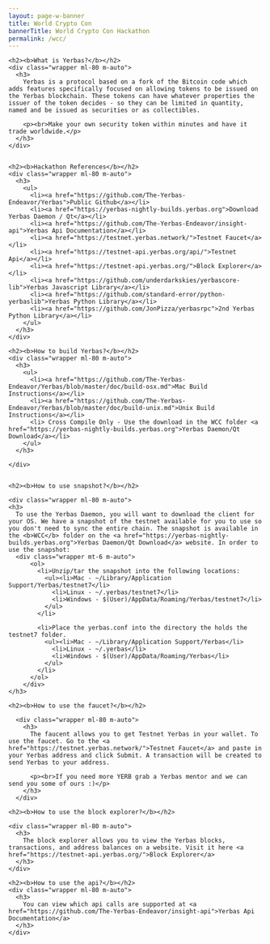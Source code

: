 ```yaml
---
layout: page-w-banner
title: World Crypto Con
bannerTitle: World Crypto Con Hackathon
permalink: /wcc/
---
```


<div class="page-content">
  <div class="wrapper mt-8 mb-32 m-auto">

    <h2><b>What is Yerbas?</b></h2>
    <div class="wrapper ml-80 m-auto">
      <h3>
        Yerbas is a protocol based on a fork of the Bitcoin code which adds features specifically focused on allowing tokens to be issued on the Yerbas blockchain. These tokens can have whatever properties the issuer of the token decides - so they can be limited in quantity, named and be issued as securities or as collectibles.

        <p><br>Make your own security token within minutes and have it trade worldwide.</p>
      </h3>
    </div>


    <h2><b>Hackathon References</b></h2>
    <div class="wrapper ml-80 m-auto">
      <h3>
        <ul>
          <li><a href="https://github.com/The-Yerbas-Endeavor/Yerbas">Public Github</a></li>
          <li><a href="https://yerbas-nightly-builds.yerbas.org">Download Yerbas Daemon / Qt</a></li>
          <li><a href="https://github.com/The-Yerbas-Endeavor/insight-api">Yerbas Api Documentation</a></li>
          <li><a href="https://testnet.yerbas.network/">Testnet Faucet</a></li>
          <li><a href="https://testnet-api.yerbas.org/api/">Testnet Api</a></li>
          <li><a href="https://testnet-api.yerbas.org/">Block Explorer</a></li>
          <li><a href="https://github.com/underdarkskies/yerbascore-lib">Yerbas Javascript Library</a></li>
          <li><a href="https://github.com/standard-error/python-yerbaslib">Yerbas Python Library</a></li>
          <li><a href="https://github.com/JonPizza/yerbasrpc">2nd Yerbas Python Library</a></li> 
        </ul>
      </h3>
    </div>

    <h2><b>How to build Yerbas?</b></h2>
    <div class="wrapper ml-80 m-auto">
      <h3>
        <ul>
          <li><a href="https://github.com/The-Yerbas-Endeavor/Yerbas/blob/master/doc/build-osx.md">Mac Build Instructions</a></li>
          <li><a href="https://github.com/The-Yerbas-Endeavor/Yerbas/blob/master/doc/build-unix.md">Unix Build Instructions</a></li>
          <li> Cross Compile Only - Use the download in the WCC folder <a href="https://yerbas-nightly-builds.yerbas.org">Yerbas Daemon/Qt Download</a></li>
        </ul>
      </h3>

    </div>


    <h2><b>How to use snapshot?</b></h2>

    <div class="wrapper ml-80 m-auto">
    <h3>
      To use the Yerbas Daemon, you will want to download the client for your OS. We have a snapshot of the testnet available for you to use so you don't need to sync the entire chain. The snapshot is available in the <b>WCC</b> folder on the <a href="https://yerbas-nightly-builds.yerbas.org">Yerbas Daemon/Qt Download</a> website. In order to use the snapshot:
      <div class="wrapper mt-6 m-auto">
          <ol>
            <li>Unzip/tar the snapshot into the following locations:
              <ul><li>Mac - ~/Library/Application Support/Yerbas/testnet7</li>
                <li>Linux - ~/.yerbas/testnet7</li>
                <li>Windows - $(User)/AppData/Roaming/Yerbas/testnet7</li>
              </ul>
            </li>

            <li>Place the yerbas.conf into the directory the holds the testnet7 folder.
              <ul><li>Mac - ~/Library/Application Support/Yerbas</li>
                <li>Linux - ~/.yerbas</li>
                <li>Windows - $(User)/AppData/Roaming/Yerbas</li>
              </ul>
            </li>
          </ol>
        </div>
    </h3>
  </div>

    <h2><b>How to use the faucet?</b></h2>

      <div class="wrapper ml-80 m-auto">
        <h3>
          The faucent allows you to get Testnet Yerbas in your wallet. To use the faucet. Go to the <a href="https://testnet.yerbas.network/">Testnet Faucet</a> and paste in your Yerbas address and click Submit. A transaction will be created to send Yerbas to your address.

          <p><br>If you need more YERB grab a Yerbas mentor and we can send you some of ours :)</p>
        </h3>
      </div>

    <h2><b>How to use the block explorer?</b></h2>

    <div class="wrapper ml-80 m-auto">
      <h3>
        The block explorer allows you to view the Yerbas blocks, transactions, and address balances on a website. Visit it here <a href="https://testnet-api.yerbas.org/">Block Explorer</a>
      </h3>
    </div>

    <h2><b>How to use the api?</b></h2>
    <div class="wrapper ml-80 m-auto">
      <h3>
        You can view which api calls are supported at <a href="https://github.com/The-Yerbas-Endeavor/insight-api">Yerbas Api Documentation</a>
      </h3>
    </div>
  </div>
</div>
